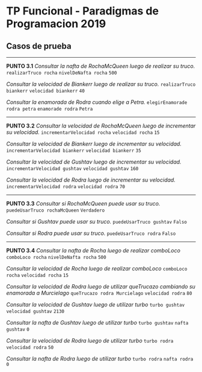 TP Funcional - Paradigmas de Programacion 2019
==============================================

## Casos de prueba

----------------------------------------------
**PUNTO 3.1**
_Consultar la nafta de RochaMcQueen luego de realizar su truco._
`realizarTruco rocha`
`nivelDeNafta rocha`
`500`

_Consultar la velocidad de Biankerr luego de realizar su truco._
`realizarTruco biankerr`
`velocidad biankerr`
`40`

_Consultar la enamorada de Rodra cuando elige a Petra._
`elegirEnamorade rodra petra`
`enamorade rodra`
`Petra`

----------------------------------------------
**PUNTO 3.2**
_Consultar la velocidad de RochaMcQueen luego de incrementar su velocidad._
`incrementarVelocidad rocha`
`velocidad rocha`
`15`

_Consultar la velocidad de Biankerr luego de incrementar su velocidad._
`incrementarVelocidad biankerr`
`velocidad biankerr`
`35`

_Consultar la velocidad de Gushtav luego de incrementar su velocidad._
`incrementarVelocidad gushtav`
`velocidad gushtav`
`160`

_Consultar la velocidad de Rodra luego de incrementar su velocidad._
`incrementarVelocidad rodra`
`velocidad rodra`
`70`

----------------------------------------------
**PUNTO 3.3**
_Consultar si RochaMcQueen puede usar su truco._
`puedeUsarTruco rochaMcQueen`
`Verdadero`

_Consultar si Gushtav puede usar su truco._
`puedeUsarTruco gushtav`
`Falso`

_Consultar si Rodra puede usar su truco._
`puedeUsarTruco rodra`
`Falso`

----------------------------------------------
**PUNTO 3.4**
_Consultar la nafta de Rocha luego de realizar comboLoco_
`comboLoco rocha`
`nivelDeNafta rocha`
`500`

_Consultar la velocidad de Rocha luego de realizar comboLoco_
`comboLoco rocha`
`velocidad rocha`
`15`

_Consultar la velocidad de Rodra luego de utilizar queTrucazo cambiando su enamorada a Murcielago_
`queTrucazo rodra Murcielago`
`velocidad rodra`
`80`

_Consultar la velocidad de Gushtav luego de utilizar turbo_
`turbo gushtav`
`velocidad gushtav`
`2130`

_Consultar la nafta de Gushtav luego de utilizar turbo_
`turbo gushtav`
`nafta gushtav`
`0`

_Consultar la velocidad de Rodra luego de utilizar turbo_
`turbo rodra`
`velocidad rodra`
`50`

_Consultar la nafta de Rodra luego de utilizar turbo_
`turbo rodra`
`nafta rodra`
`0`
